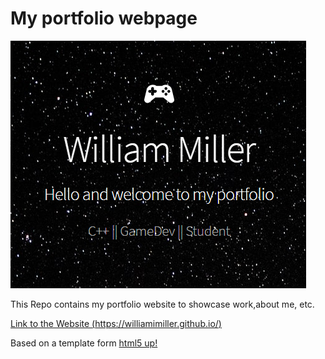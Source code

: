 # My portfolio webpage

![WebsiteHeader](https://github.com/WilliamIMiller/WilliamIMiller.github.io/blob/main/images/website.PNG)

This Repo contains my portfolio website to showcase work,about me, etc.

[Link to the Website (https://williamimiller.github.io/)](https://williamimiller.github.io/)

Based on a template form [html5 up!](https://html5up.net/)

